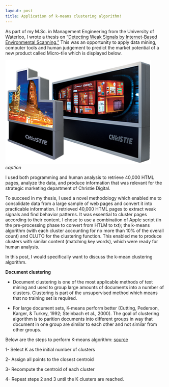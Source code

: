 ```yaml
---
layout: post
title: Application of k-means clustering algorithm!
---
```



As part of my M.Sc. in Management Engineering from the University of Waterloo, I wrote a thesis on [“Detecting Weak Signals by Internet-Based Environmental Scanning.”](https://uwspace.uwaterloo.ca/bitstream/handle/10012/6314/Tabatabaei_Nasim.pdf?sequence=1) This was an opportunity to apply data mining, computer tools and human judgement to predict the market potential of a new product called Micro-tile which is displayed below.

![alt image](/images/micro-tile.png)
*caption*

I used both programming and human analysis to retrieve 40,000 HTML pages, analyze the data, and produce information that was relevant for the strategic marketing department of Christie Digital. 

To succeed in my thesis, I used a novel methodology which enabled me to consolidate data from a large sample of web pages and convert it into practicable information. I retrieved 40,000 HTML pages to extract weak signals and find behavior patterns. It was essential to cluster pages according to their content. I chose to use a combination of Apple script (in the pre-processing phase to convert from HTLM to txt); the k-means algorithm (with each cluster accounting for no more than 10% of the overall count) and CLUTO for the clustering function. This enabled me to produce clusters with similar content (matching key words), which were ready for human analysis.

In this post, I would specifically want to discuss the k-mean clustering algorithm. 

**Document clustering**

- Document clustering is one of the most applicable methods of text mining and used to group large amounts of documents into a number of clusters. Clustering is part of the unsupervised method which means that no training set is required. 

- For large document sets, K-means perform better (Cutting, Pederson, Karger, & Turkey, 1992; Steinbach et al., 2000). The goal of clustering algorithm is to parition documents into different groups in way that document in one group are similar to each other and not similar from other groups.

Below are the steps to perform K-means algorithm:
[source](https://www.codeproject.com/Articles/439890/Text-Documents-Clustering-using-K-Means-Algorithm)

1- Select K as the initial number of clusters

2- Assign all points to the closest centroid

3- Recompute the centroid of each cluster

4- Repeat steps 2 and 3 until the K clusters are reached.


